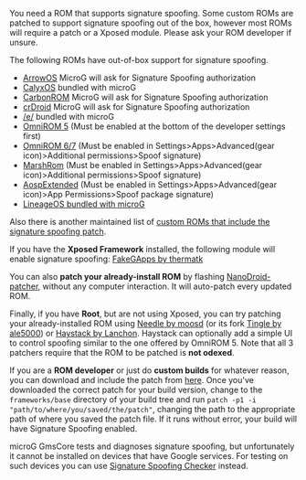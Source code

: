 You need a ROM that supports signature spoofing. Some custom ROMs are patched to support signature spoofing out of the box, however most ROMs will require a patch or a Xposed module. Please ask your ROM developer if unsure.

The following ROMs have out-of-box support for signature spoofing.
* [ArrowOS](https://arrowos.net/) MicroG will ask for Signature Spoofing authorization
* [CalyxOS](https://calyxos.org/) bundled with microG
* [CarbonROM](https://carbonrom.org/) MicroG will ask for Signature Spoofing authorization
* [crDroid](https://crdroid.net/) MicroG will ask for Signature Spoofing authorization
* [/e/](https://e.foundation) bundled with microG
* [OmniROM 5](http://omnirom.org/) (Must be enabled at the bottom of the developer settings first)
* [OmniROM 6/7](http://omnirom.org/) (Must be enabled in Settings>Apps>Advanced(gear icon)>Additional permissions>Spoof signature)
* [MarshRom](http://marshrom.github.io/) (Must be enabled in Settings>Apps>Advanced(gear icon)>Additional permissions>Spoof signature)
* [AospExtended](http://www.aospextended.com/) (Must be enabled in Settings>Apps>Advanced(gear icon)>App Permissions>Spoof package signature)
* [LineageOS bundled with microG](https://lineage.microg.org/)

Also there is another maintained list of [custom ROMs that include the signature spoofing patch](https://forum.xda-developers.com/showpost.php?p=71042083).


If you have the **Xposed Framework** installed, the following module will enable signature spoofing: [FakeGApps by thermatk](http://repo.xposed.info/module/com.thermatk.android.xf.fakegapps)

You can also **patch your already-install ROM** by flashing [NanoDroid-patcher](https://github.com/Nanolx/NanoDroid), without any computer interaction. It will auto-patch every updated ROM.

Finally, if you have **Root**, but are not using Xposed, you can try patching your already-installed ROM using [Needle by moosd](https://github.com/moosd/Needle) (or its fork [Tingle by ale5000](https://github.com/ale5000-git/tingle)) or [Haystack by Lanchon](https://github.com/Lanchon/haystack). Haystack can optionally add a simple UI to control spoofing similar to the one offered by OmniROM 5. Note that all 3 patchers require that the ROM to be patched is **not odexed**.

If you are a **ROM developer** or just do **custom builds** for whatever reason, you can download and include the patch from [here](https://github.com/lineageos4microg/docker-lineage-cicd/tree/master/src/signature_spoofing_patches). Once you've downloaded the correct patch for your build version, change to the `frameworks/base` directory of your build tree and run `patch -p1 -i "path/to/where/you/saved/the/patch"`, changing the path to the appropriate path of where you saved the patch file. If it runs without error, your build will have Signature Spoofing enabled.

microG GmsCore tests and diagnoses signature spoofing, but unfortunately it cannot be installed on devices that have Google services. For testing on such devices you can use [Signature Spoofing Checker](https://github.com/Lanchon/sigspoof-checker) instead.